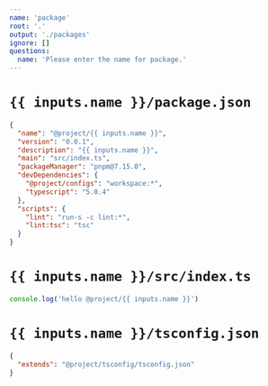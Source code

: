 ```yaml
---
name: 'package'
root: '.'
output: './packages'
ignore: []
questions:
  name: 'Please enter the name for package.'
---
```


# `{{ inputs.name }}/package.json`

```json
{
  "name": "@project/{{ inputs.name }}",
  "version": "0.0.1",
  "description": "{{ inputs.name }}",
  "main": "src/index.ts",
  "packageManager": "pnpm@7.15.0",
  "devDependencies": {
    "@project/configs": "workspace:*",
    "typescript": "5.0.4"
  },
  "scripts": {
    "lint": "run-s -c lint:*",
    "lint:tsc": "tsc"
  }
}
```

# `{{ inputs.name }}/src/index.ts`

```ts
console.log('hello @project/{{ inputs.name }}')
```

# `{{ inputs.name }}/tsconfig.json`

```json
{
  "extends": "@project/tsconfig/tsconfig.json"
}
```
